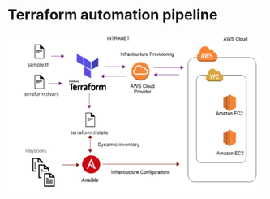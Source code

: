 # Terraform automation pipeline
![Terraform](https://github.com/yadavsubhash0001/terraform_automation_pipeline/blob/main/terraform.png)
